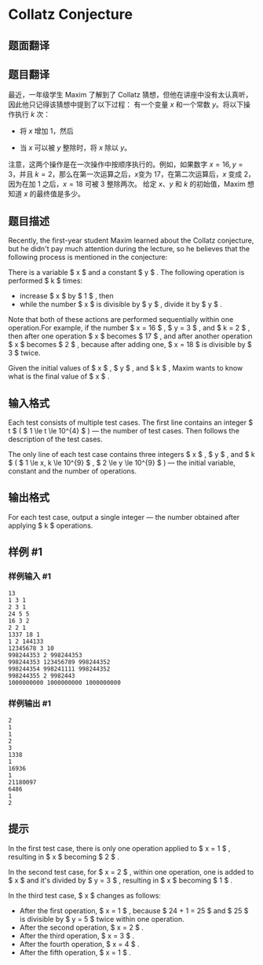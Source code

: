 # Collatz Conjecture

## 题面翻译

## 题目翻译

最近，一年级学生 Maxim 了解到了 Collatz 猜想，但他在讲座中没有太认真听，因此他只记得该猜想中提到了以下过程：
有一个变量 $x$ 和一个常数 $y$。将以下操作执行 $k$ 次：

- 将 $x$ 增加 $1$，然后
  
- 当 $x$ 可以被 $y$ 整除时，将 $x$ 除以 $y$。
  

注意，这两个操作是在一次操作中按顺序执行的。例如，如果数字 $x=16,y=3$，并且 $k=2$，那么在第一次运算之后，$x$变为 $17$，在第二次运算后，$x$ 变成 $2$，因为在加 $1$ 之后，$x=18$ 可被 $3$ 整除两次。
给定 $x$、$y$ 和 $k$ 的初始值，Maxim 想知道 $x$ 的最终值是多少。

## 题目描述

Recently, the first-year student Maxim learned about the Collatz conjecture, but he didn't pay much attention during the lecture, so he believes that the following process is mentioned in the conjecture:

There is a variable $ x $ and a constant $ y $ . The following operation is performed $ k $ times:

- increase $ x $ by $ 1 $ , then
- while the number $ x $ is divisible by $ y $ , divide it by $ y $ .

 Note that both of these actions are performed sequentially within one operation.For example, if the number $ x = 16 $ , $ y = 3 $ , and $ k = 2 $ , then after one operation $ x $ becomes $ 17 $ , and after another operation $ x $ becomes $ 2 $ , because after adding one, $ x = 18 $ is divisible by $ 3 $ twice.

Given the initial values of $ x $ , $ y $ , and $ k $ , Maxim wants to know what is the final value of $ x $ .

## 输入格式

Each test consists of multiple test cases. The first line contains an integer $ t $ ( $ 1 \le t \le 10^{4} $ ) — the number of test cases. Then follows the description of the test cases.

The only line of each test case contains three integers $ x $ , $ y $ , and $ k $ ( $ 1 \le x, k \le 10^{9} $ , $ 2 \le y \le 10^{9} $ ) — the initial variable, constant and the number of operations.

## 输出格式

For each test case, output a single integer — the number obtained after applying $ k $ operations.

## 样例 #1

### 样例输入 #1

```
13
1 3 1
2 3 1
24 5 5
16 3 2
2 2 1
1337 18 1
1 2 144133
12345678 3 10
998244353 2 998244353
998244353 123456789 998244352
998244354 998241111 998244352
998244355 2 9982443
1000000000 1000000000 1000000000
```

### 样例输出 #1

```
2
1
1
2
3
1338
1
16936
1
21180097
6486
1
2
```

## 提示

In the first test case, there is only one operation applied to $ x = 1 $ , resulting in $ x $ becoming $ 2 $ .

In the second test case, for $ x = 2 $ , within one operation, one is added to $ x $ and it's divided by $ y = 3 $ , resulting in $ x $ becoming $ 1 $ .

In the third test case, $ x $ changes as follows:

- After the first operation, $ x = 1 $ , because $ 24 + 1 = 25 $ and $ 25 $ is divisible by $ y = 5 $ twice within one operation.
- After the second operation, $ x = 2 $ .
- After the third operation, $ x = 3 $ .
- After the fourth operation, $ x = 4 $ .
- After the fifth operation, $ x = 1 $ .